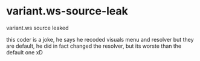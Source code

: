 # variant.ws-source-leak
variant.ws source leaked



this coder is a joke, he says he recoded visuals menu and resolver but they are default, he did in fact changed the resolver, but its worste than the default one xD
